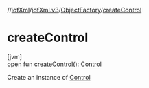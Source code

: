 //[iofXml](../../../index.md)/[iofXml.v3](../index.md)/[ObjectFactory](index.md)/[createControl](create-control.md)

# createControl

[jvm]\
open fun [createControl](create-control.md)(): [Control](../-control/index.md)

Create an instance of [Control](../-control/index.md)

